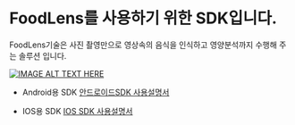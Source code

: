 # FoodLens를 사용하기 위한 SDK입니다.

FoodLens기술은 사진 촬영만으로 영상속의 음식을 인식하고 영양분석까지 수행해 주는 솔루션 입니다.

[![IMAGE ALT TEXT HERE](https://img.youtube.com/vi/2097YwX2M8M/0.jpg)](https://www.youtube.com/watch?v=2097YwX2M8M)

- Android용 SDK
  [안드로이드SDK 사용설명서](Android/)


- IOS용 SDK
  [IOS SDK 사용설명서](IOS/)
